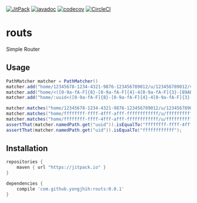 [![JitPack](https://img.shields.io/github/tag/yongjhih/routs.svg?label=JitPack)](https://jitpack.io/#yongjhih/routs)
[![javadoc](https://img.shields.io/github/tag/yongjhih/routs.svg?label=javadoc)](https://jitpack.io/com/github/yongjhih/routs/routs/-SNAPSHOT/javadoc/)
[![codecov](https://codecov.io/gh/yongjhih/routs/branch/master/graph/badge.svg)](https://codecov.io/gh/yongjhih/routs)
[![CircleCI](https://circleci.com/gh/yongjhih/routs/tree/master.svg?style=svg)](https://circleci.com/gh/yongjhih/routs)

# routs

Simple Router

## Usage

```java
PathMatcher matcher = PathMatcher()
matcher.add("home/12345678-1234-4321-9876-123456789012/u/123456789012/v1");
matcher.add("home/<([0-9a-fA-F]{8}-[0-9a-fA-F]{4}-4[0-9a-fA-F]{3}-[89ABab][0-9a-fA-F]{3}-[0-9a-fA-F]{12})>/u/<([a-fA-F0-9]{12})>/v1")
matcher.add("home/:uuid<([0-9a-fA-F]{8}-[0-9a-fA-F]{4}-4[0-9a-fA-F]{3}-[89ABab][0-9a-fA-F]{3}-[0-9a-fA-F]{12})>/u/:uid<([a-fA-F0-9]{12})>/v2")

matcher.matches("home/12345678-1234-4321-9876-123456789012/u/123456789012/v1");
matcher.matches("home/ffffffff-ffff-4fff-afff-ffffffffffff/u/ffffffffffff/v1");
matcher.matches("home/ffffffff-ffff-4fff-afff-ffffffffffff/u/ffffffffffff/v2");
assertThat(matcher.namedPath.get("uuid")).isEqualTo("ffffffff-ffff-4fff-afff-ffffffffffff");
assertThat(matcher.namedPath.get("uid")).isEqualTo("ffffffffffff");
```

## Installation

```gradle
repositories {
    maven { url "https://jitpack.io" }
}

dependencies {
    compile 'com.github.yongjhih:routs:0.0.1'
}
```
